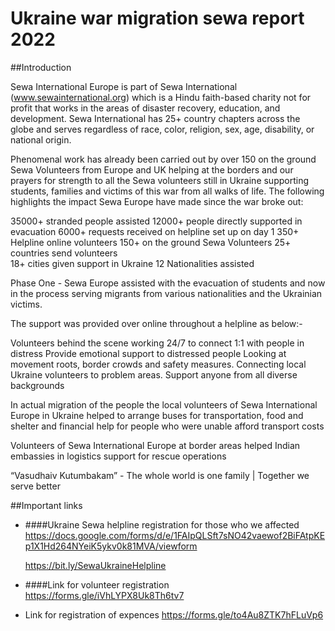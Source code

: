 # Ukraine war migration sewa report 2022


##Introduction

Sewa International Europe is part of Sewa International (www.sewainternational.org) which is a Hindu faith-based charity not for profit that works in the areas of disaster recovery, education, and development. Sewa International has 25+ country chapters across the globe and serves regardless of race, color, religion, sex, age, disability, or national origin.

Phenomenal work has already been carried out by over 150 on the ground Sewa Volunteers from Europe and UK helping at the borders and our prayers for strength to all the Sewa volunteers still in Ukraine supporting students, families and victims of this war from all walks of life. The following highlights the impact Sewa Europe have made since the war broke out:

35000+ stranded people assisted
12000+ people directly supported in evacuation
6000+ requests received on helpline set up on day 1
350+ Helpline online volunteers
150+ on the ground Sewa Volunteers
25+ countries send volunteers  
18+ cities given support in Ukraine
12 Nationalities assisted


Phase One - Sewa Europe assisted with the evacuation of students and now in the process serving migrants from various nationalities and the Ukrainian victims.

The support was provided over online throughout a helpline as below:-

Volunteers behind the scene working 24/7 to connect 1:1 with people in distress
Provide emotional support to distressed people
Looking at movement roots, border crowds and safety measures.
Connecting local Ukraine volunteers to problem areas.
Support anyone from all diverse backgrounds

In actual migration of the people the local volunteers of Sewa International Europe in Ukraine helped to arrange buses for transportation, food and shelter and financial help for people who were unable afford transport costs

Volunteers of Sewa International Europe at border areas helped Indian embassies in logistics support for rescue operations

“Vasudhaiv Kutumbakam” - The whole world is one family | Together we serve better


##Important links

- ####Ukraine Sewa helpline registration for those who we affected
  https://docs.google.com/forms/d/e/1FAIpQLSft7sNO42vaewof2BiFAtpKEp1X1Hd264NYeiK5ykv0k81MVA/viewform

  https://bit.ly/SewaUkraineHelpline
- ####Link for volunteer registration
  https://forms.gle/iVhLYPX8Uk8Th6tv7
- Link for registration of expences
  https://forms.gle/to4Au8ZTK7hFLuVp6